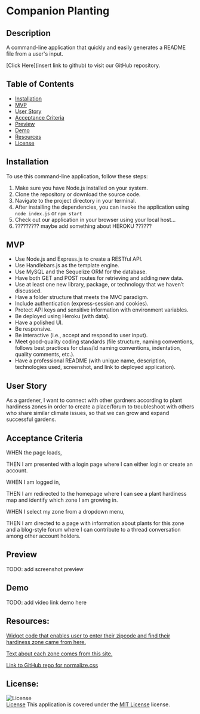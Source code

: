 # Companion Planting

## Description
A command-line application that quickly and easily generates a README file from a user's input.

[Click Here](insert link to github) to visit our GitHub repository.

## Table of Contents
- [Installation](#installation)
- [MVP](#mvp)
- [User Story](#user-story)
- [Acceptance Criteria](#acceptance-criteria)
- [Preview](#preview)
- [Demo](#demo)
- [Resources](#resources)
- [License](#license)

## Installation
To use this command-line application, follow these steps:
1. Make sure you have Node.js installed on your system.
2. Clone the repository or download the source code.
3. Navigate to the project directory in your terminal.
4. After installing the dependencies, you can invoke the application using `node index.js` or `npm start`
5. Check out our application in your browser using your local host... 
6. ????????? maybe add something about HEROKU ??????

## MVP
* Use Node.js and Express.js to create a RESTful API.
​
* Use Handlebars.js as the template engine.
​
* Use MySQL and the Sequelize ORM for the database.
​
* Have both GET and POST routes for retrieving and adding new data.
​
* Use at least one new library, package, or technology that we haven’t discussed.
​
* Have a folder structure that meets the MVC paradigm.
​
* Include authentication (express-session and cookies).
​
* Protect API keys and sensitive information with environment variables.
​
* Be deployed using Heroku (with data).
​
* Have a polished UI.
​
* Be responsive.
​
* Be interactive (i.e., accept and respond to user input).
​
* Meet good-quality coding standards (file structure, naming conventions, follows best practices for class/id naming conventions, indentation, quality comments, etc.).
​
* Have a professional README (with unique name, description, technologies used, screenshot, and link to deployed application).

## User Story
As a gardener, I want to connect with other gardners according to plant hardiness zones in order to create a place/forum to troubleshoot with others who share similar climate issues, so that we can grow and expand successful gardens.

## Acceptance Criteria 

WHEN the page loads, 

THEN I am presented with a login page where I can either login or create an account.

WHEN I am logged in, 

THEN I am redirected to the homepage where I can see a plant hardiness map and identify which zone I am growing in. 

WHEN I select my zone from a dropdown menu, 

THEN I am directed to a page with information about plants for this zone and a blog-style forum where I can contribute to a thread conversation among other account holders. 

## Preview
TODO: add screenshot preview

## Demo
TODO: add video link demo here

## Resources:
[Widget code that enables user to enter their zipcode and find their hardiness zone came from here.](https://www.plantmaps.com/hardiness-zone-zipcode-search-widget.php)

[Text about each zone comes from this site.](https://gilmour.com/planting-zones-hardiness-map)

[Link to GitHub repo for normalize.css](https://github.com/necolas/normalize.css/blob/master/normalize.css)

## License:
![License](https://img.shields.io/badge/License-MIT%20License-brightgreen)  
[License](./LICENSE)
This application is covered under the [MIT License](./LICENSE) license.